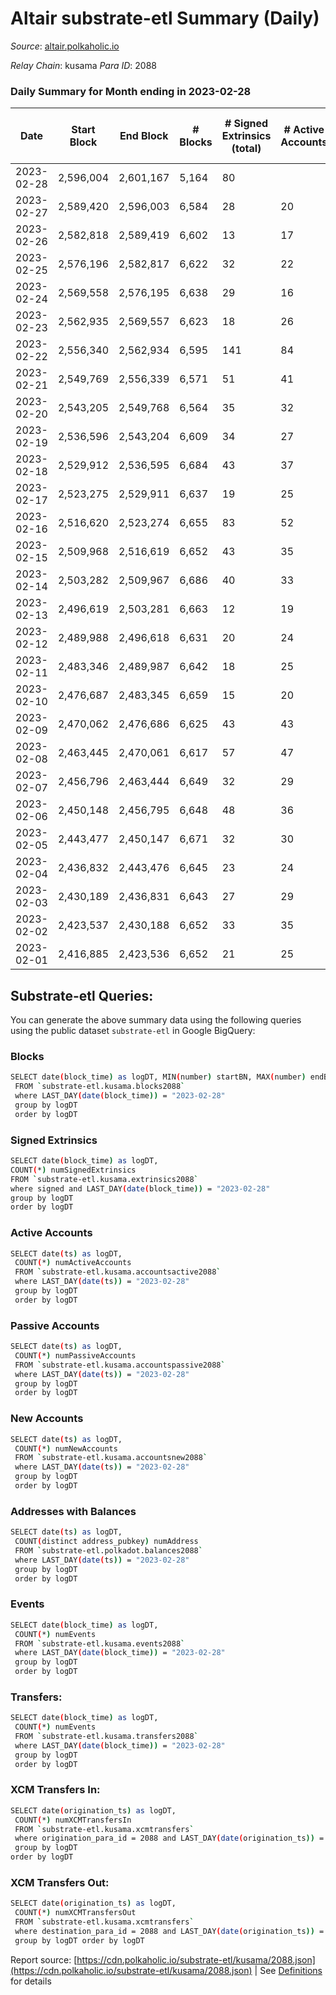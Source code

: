 # Altair substrate-etl Summary (Daily)

_Source_: [altair.polkaholic.io](https://altair.polkaholic.io)

*Relay Chain*: kusama
*Para ID*: 2088



### Daily Summary for Month ending in 2023-02-28


| Date | Start Block | End Block | # Blocks | # Signed Extrinsics (total) | # Active Accounts | # Passive | # New | # Addresses with Balances | # Events | # Transfers | # XCM Transfers In | # XCM Transfers Out | Issues | 
| ---- | ----------- | --------- | -------- | --------------------------- | ----------------- | --------- | ----- | ------------------------- | -------- | ----------- | ------------------ | ------------------- | ------ |
| 2023-02-28 | 2,596,004 | 2,601,167 | 5,164 | 80 |  |  |  |  | 10,887 | 27 ($443.58) |   |   |  |
| 2023-02-27 | 2,589,420 | 2,596,003 | 6,584 | 28 | 20 | 4 | 2 | 29,455 | 13,399 | 6 ($59.70) |   |   |  |
| 2023-02-26 | 2,582,818 | 2,589,419 | 6,602 | 13 | 17 | 2 |  | 29,454 | 13,307 | 5 ($58.20) |   |   |  |
| 2023-02-25 | 2,576,196 | 2,582,817 | 6,622 | 32 | 22 | 3 | 1 | 29,454 | 13,443 | 6 ($73.62) |   |   |  |
| 2023-02-24 | 2,569,558 | 2,576,195 | 6,638 | 29 | 16 | 3 | 1 | 29,453 | 13,497 | 6 ($222.03) | 1 ($108.20) |   |  |
| 2023-02-23 | 2,562,935 | 2,569,557 | 6,623 | 18 | 26 | 2 | 1 | 29,452 | 13,390 | 8 ($1,250.68) | 1 ($108.20) |   |  |
| 2023-02-22 | 2,556,340 | 2,562,934 | 6,595 | 141 | 84 | 4 | 2 | 29,451 | 14,183 | 70 ($2,085.24) |   |   |  |
| 2023-02-21 | 2,549,769 | 2,556,339 | 6,571 | 51 | 41 | 7 | 5 | 29,449 | 13,529 | 21 ($371.86) | 2 ($179.79) |   |  |
| 2023-02-20 | 2,543,205 | 2,549,768 | 6,564 | 35 | 32 | 5 | 3 | 29,445 | 13,390 | 17 ($220.20) |   |   |  |
| 2023-02-19 | 2,536,596 | 2,543,204 | 6,609 | 34 | 27 | 4 | 1 | 29,442 | 13,507 | 22 ($4,844.34) | 5 ($2,040.85) | 1 ($108.58) |  |
| 2023-02-18 | 2,529,912 | 2,536,595 | 6,684 | 43 | 37 | 6 | 4 | 29,441 | 13,730 | 26 ($2,735.35) | 5 ($534.73) |   |  |
| 2023-02-17 | 2,523,275 | 2,529,911 | 6,637 | 19 | 25 | 2 | 2 | 29,437 | 13,419 | 6 ($1,478.56) |   |   |  |
| 2023-02-16 | 2,516,620 | 2,523,274 | 6,655 | 83 | 52 | 5 | 2 | 29,435 | 13,934 | 38 ($9,698.57) | 1 ($10.73) | 2 ($215.11) |  |
| 2023-02-15 | 2,509,968 | 2,516,619 | 6,652 | 43 | 35 | 4 | 1 | 29,433 | 13,647 | 27 ($6,480.62) | 1 ($121.22) | 1 ($106.12) |  |
| 2023-02-14 | 2,503,282 | 2,509,967 | 6,686 | 40 | 33 | 8 | 4 | 29,433 | 13,712 | 28 ($10,009.00) | 4 ($158.13) |   |  |
| 2023-02-13 | 2,496,619 | 2,503,281 | 6,663 | 12 | 19 | 2 |  | 29,429 | 13,424 | 7 ($1,408.09) | 1 ($33.45) |   |  |
| 2023-02-12 | 2,489,988 | 2,496,618 | 6,631 | 20 | 24 | 2 | 1 | 29,429 | 13,415 | 8 ($2,390.01) |   |   |  |
| 2023-02-11 | 2,483,346 | 2,489,987 | 6,642 | 18 | 25 | 2 | 1 | 29,428 | 13,420 | 7 ($197.61) |   |   |  |
| 2023-02-10 | 2,476,687 | 2,483,345 | 6,659 | 15 | 20 | 5 | 1 | 29,427 | 13,435 | 8 ($288.58) |   | 1 ($111.81) |  |
| 2023-02-09 | 2,470,062 | 2,476,686 | 6,625 | 43 | 43 | 4 | 3 | 29,426 | 13,589 | 17 ($1,631.18) | 1 ($114.67) |   |  |
| 2023-02-08 | 2,463,445 | 2,470,061 | 6,617 | 57 | 47 | 5 | 3 | 29,423 | 13,652 | 28 ($15,696.27) |   | 1 ($2.41) |  |
| 2023-02-07 | 2,456,796 | 2,463,444 | 6,649 | 32 | 29 | 9 | 3 | 29,420 | 13,552 | 19 ($11,128.09) |   |   |  |
| 2023-02-06 | 2,450,148 | 2,456,795 | 6,648 | 48 | 36 | 5 | 5 | 29,417 | 13,663 | 21 ($1,667.59) | 2 ($41.71) |   |  |
| 2023-02-05 | 2,443,477 | 2,450,147 | 6,671 | 32 | 30 | 7 | 2 | 29,413 | 13,582 | 14 ($605.53) | 1 ($4.07) |   |  |
| 2023-02-04 | 2,436,832 | 2,443,476 | 6,645 | 23 | 24 | 5 | 1 | 29,411 | 13,473 | 13 ($557.27) | 1 ($130.01) | 2 ($223.32) |  |
| 2023-02-03 | 2,430,189 | 2,436,831 | 6,643 | 27 | 29 | 5 | 3 | 29,410 | 13,505 | 14 ($255.05) | 1 ($19.51) |   |  |
| 2023-02-02 | 2,423,537 | 2,430,188 | 6,652 | 33 | 35 | 4 |  | 29,409 | 13,563 | 16 ($340.34) | 1 ($5.80) |   |  |
| 2023-02-01 | 2,416,885 | 2,423,536 | 6,652 | 21 | 25 | 6 | 2 | 29,410 | 13,487 | 10 ($369.33) | 1 ($135.90) | 1 ($112.38) |  |

## Substrate-etl Queries:
You can generate the above summary data using the following queries using the public dataset `substrate-etl` in Google BigQuery:

### Blocks
```bash
SELECT date(block_time) as logDT, MIN(number) startBN, MAX(number) endBN, COUNT(*) numBlocks 
 FROM `substrate-etl.kusama.blocks2088`  
 where LAST_DAY(date(block_time)) = "2023-02-28" 
 group by logDT 
 order by logDT
```

### Signed Extrinsics
```bash
SELECT date(block_time) as logDT, 
COUNT(*) numSignedExtrinsics 
FROM `substrate-etl.kusama.extrinsics2088`  
where signed and LAST_DAY(date(block_time)) = "2023-02-28" 
group by logDT 
order by logDT
```

### Active Accounts
```bash
SELECT date(ts) as logDT, 
 COUNT(*) numActiveAccounts 
 FROM `substrate-etl.kusama.accountsactive2088` 
 where LAST_DAY(date(ts)) = "2023-02-28" 
 group by logDT 
 order by logDT
```

### Passive Accounts
```bash
SELECT date(ts) as logDT, 
 COUNT(*) numPassiveAccounts 
 FROM `substrate-etl.kusama.accountspassive2088` 
 where LAST_DAY(date(ts)) = "2023-02-28" 
 group by logDT 
 order by logDT
```

### New Accounts
```bash
SELECT date(ts) as logDT, 
 COUNT(*) numNewAccounts 
 FROM `substrate-etl.kusama.accountsnew2088` 
 where LAST_DAY(date(ts)) = "2023-02-28" 
 group by logDT
 order by logDT
```

### Addresses with Balances
```bash
SELECT date(ts) as logDT,
 COUNT(distinct address_pubkey) numAddress 
 FROM `substrate-etl.polkadot.balances2088` 
 where LAST_DAY(date(ts)) = "2023-02-28" 
 group by logDT 
 order by logDT
```

### Events
```bash
SELECT date(block_time) as logDT, 
 COUNT(*) numEvents 
 FROM `substrate-etl.kusama.events2088` 
 where LAST_DAY(date(block_time)) = "2023-02-28" 
 group by logDT 
 order by logDT
```

### Transfers:
```bash
SELECT date(block_time) as logDT, 
 COUNT(*) numEvents 
 FROM `substrate-etl.kusama.transfers2088` 
 where LAST_DAY(date(block_time)) = "2023-02-28" 
 group by logDT 
 order by logDT
```

### XCM Transfers In:
```bash
SELECT date(origination_ts) as logDT, 
 COUNT(*) numXCMTransfersIn 
 FROM `substrate-etl.kusama.xcmtransfers` 
 where origination_para_id = 2088 and LAST_DAY(date(origination_ts)) = "2023-02-28" 
 group by logDT 
order by logDT
```

### XCM Transfers Out:
```bash
SELECT date(origination_ts) as logDT, 
 COUNT(*) numXCMTransfersOut 
 FROM `substrate-etl.kusama.xcmtransfers` 
 where destination_para_id = 2088 and LAST_DAY(date(origination_ts)) = "2023-02-28" 
 group by logDT order by logDT
```


Report source: [https://cdn.polkaholic.io/substrate-etl/kusama/2088.json](https://cdn.polkaholic.io/substrate-etl/kusama/2088.json) | See [Definitions](/DEFINITIONS.md) for details
